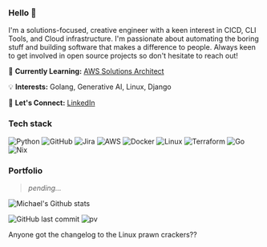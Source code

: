 ### Hello 👋

I'm a solutions-focused, creative engineer with a keen interest in CICD, CLI Tools, and Cloud infrastructure. I'm passionate about automating the boring stuff and building software that makes a difference to people. Always keen to get involved in open source projects so don't hesitate to reach out!

🌱 **Currently Learning:** [AWS Solutions Architect](https://aws.amazon.com/certification/certified-solutions-architect-associate/)

💡 **Interests:** Golang, Generative AI, Linux, Django

💬 **Let's Connect:** [LinkedIn](https://www.linkedin.com/in/michael-savedra-3a459714)

### Tech stack

![Python](https://img.shields.io/badge/python-3670A0?style=for-the-badge&logo=python&logoColor=ffdd54)
![GitHub](https://img.shields.io/badge/github-%23121011.svg?style=for-the-badge&logo=github&logoColor=white)
![Jira](https://img.shields.io/badge/jira-%230A0FFF.svg?style=for-the-badge&logo=jira&logoColor=white)
![AWS](https://img.shields.io/badge/AWS-%23FF9900.svg?style=for-the-badge&logo=amazon-aws&logoColor=white)
![Docker](https://img.shields.io/badge/docker-%230db7ed.svg?style=for-the-badge&logo=docker&logoColor=white)
![Linux](https://img.shields.io/badge/Linux-FCC624?style=for-the-badge&logo=linux&logoColor=black)
![Terraform](https://img.shields.io/badge/terraform-%235835CC.svg?style=for-the-badge&logo=terraform&logoColor=white)
![Go](https://img.shields.io/badge/go-%2300ADD8.svg?style=for-the-badge&logo=go&logoColor=white)
![Nix](https://img.shields.io/badge/NIX-5277C3.svg?style=for-the-badge&logo=NixOS&logoColor=white)

### Portfolio

> *pending...*

![Michael's Github stats](https://github-readme-stats.vercel.app/api?username=savedra1&show_icons=true&theme=radical)

![GitHub last commit](https://img.shields.io/github/last-commit/savedra1/savedra1)
![pv](https://pageview.vercel.app/?github_user=savedra1)

Anyone got the changelog to the Linux prawn crackers??
